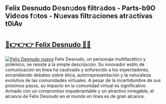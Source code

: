 ## Felix Desnudo D𝚎sn𝚞dos filtr𝚊dos - Parts-b9O Vid𝚎os f𝚘tos - N𝚞evas filtr𝚊ciones atr𝚊ctivas t0iAv

# <h2><a href="http://mb1dwmm.tromn.icu/?c=Felix+Desnudo">🔗👉👉👉 Felix Desnudo 🔗🔗</a></h2>

[![Felix Desnudo nuevo](https://i.imgur.com/pEAQMta.gif)](http://mb1dwmm.tromn.icu/?c=Felix+Desnudo)
Felix Desnudo, un personaje multifacético y polémico, se resiste a la simple descripción. Su innovador estilo de comunicación en línea ha cautivado y enfurecido a los espectadores, encendiendo debates sobre ética, autorrepresentación y la naturaleza evolutiva de las comunidades virtuales. A pesar de la incertidumbre de sus próximos pasos, su impacto en la comunidad virtual es significativo. Armado con un compromiso inquebrantable y un atractivo innegable, el alcance de Felix Desnudo en el mundo en línea es de gran alcance.
